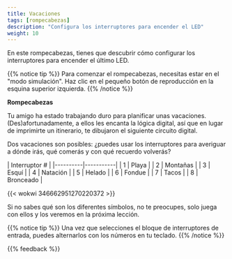 ```yaml
---
title: Vacaciones
tags: [rompecabezas]
description: "Configura los interruptores para encender el LED"
weight: 10
---
```


En este rompecabezas, tienes que descubrir cómo configurar los interruptores para encender el último LED.

{{% notice tip %}}
Para comenzar el rompecabezas, necesitas estar en el "modo simulación". Haz clic en el pequeño botón de reproducción en la esquina superior izquierda.
{{% /notice %}}

**Rompecabezas** 

Tu amigo ha estado trabajando duro para planificar unas vacaciones. (Des)afortunadamente, a ellos les encanta la lógica digital, así que en lugar de imprimirte un itinerario, te dibujaron el siguiente circuito digital.

Dos vacaciones son posibles: ¿puedes usar los interruptores para averiguar a dónde irás, qué comerás y con qué recuerdo volverás?

|      Interruptor #   |
|----------|-----------|
| 1        | Playa     |
| 2        | Montañas  |
| 3        | Esquí     |
| 4        | Natación  |
| 5        | Helado    |
| 6        | Fondue    |
| 7        | Tacos     |
| 8        | Bronceado |

{{< wokwi 346662951270220372 >}}

Si no sabes qué son los diferentes símbolos, no te preocupes, solo juega con ellos y los veremos en la próxima lección.

{{% notice tip %}}
Una vez que selecciones el bloque de interruptores de entrada, puedes alternarlos con los números en tu teclado.
{{% /notice %}}

{{% feedback %}}
